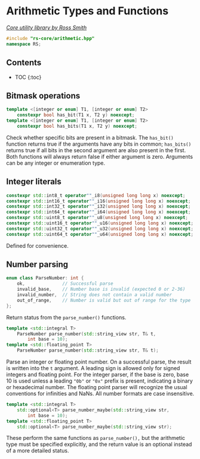 # Arithmetic Types and Functions

_[Core utility library by Ross Smith](index.html)_

```c++
#include "rs-core/arithmetic.hpp"
namespace RS;
```

## Contents

* TOC
{:toc}

## Bitmask operations

```c++
template <[integer or enum] T1, [integer or enum] T2>
    constexpr bool has_bit(T1 x, T2 y) noexcept;
template <[integer or enum] T1, [integer or enum] T2>
    constexpr bool has_bits(T1 x, T2 y) noexcept;
```

Check whether specific bits are present in a bitmask. The `has_bit()` function
returns true if the arguments have any bits in common; `has_bits()` returns
true if all bits in the second argument are also present in the first. Both
functions will always return false if either argument is zero. Arguments can
be any integer or enumeration type.

## Integer literals

```c++
constexpr std::int8_t operator""_i8(unsigned long long x) noexcept;
constexpr std::int16_t operator""_i16(unsigned long long x) noexcept;
constexpr std::int32_t operator""_i32(unsigned long long x) noexcept;
constexpr std::int64_t operator""_i64(unsigned long long x) noexcept;
constexpr std::uint8_t operator""_u8(unsigned long long x) noexcept;
constexpr std::uint16_t operator""_u16(unsigned long long x) noexcept;
constexpr std::uint32_t operator""_u32(unsigned long long x) noexcept;
constexpr std::uint64_t operator""_u64(unsigned long long x) noexcept;
```

Defined for convenience.

## Number parsing

```c++
enum class ParseNumber: int {
    ok,              // Successful parse
    invalid_base,    // Number base is invalid (expected 0 or 2-36)
    invalid_number,  // String does not contain a valid number
    out_of_range,    // Number is valid but out of range for the type
};
```

Return status from the `parse_number()` functions.

```c++
template <std::integral T>
    ParseNumber parse_number(std::string_view str, T& t,
        int base = 10);
template <std::floating_point T>
    ParseNumber parse_number(std::string_view str, T& t);
```

Parse an integer or floating point number. On a successful parse, the result
is written into the `t` argument. A leading sign is allowed only for signed
integers and floating point. For the integer parser, if the base is zero,
base 10 is used unless a leading `"0b"` or `"0x"` prefix is present,
indicating a binary or hexadecimal number. The floating point parser will
recognize the usual conventions for infinities and NaNs. All number formats
are case insensitive.

```c++
template <std::integral T>
    std::optional<T> parse_number_maybe(std::string_view str,
        int base = 10);
template <std::floating_point T>
    std::optional<T> parse_number_maybe(std::string_view str);
```

These perform the same functions as `parse_number(),` but the arithmetic type
must be specified explicitly, and the return value is an optional instead of
a more detailed status.
